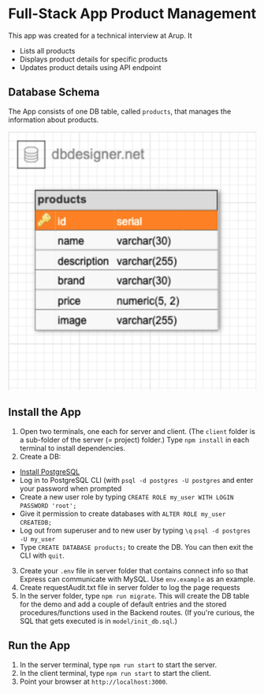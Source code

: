 # Full-Stack App Product Management

This app was created for a technical interview at Arup. 
It
 - Lists all products
 - Displays product details for specific products
 - Updates product details using API endpoint

 ## Database Schema

The App consists of one DB table, called `products`, that manages the information about products.

![link to products table](public/images/ProductsTable.png)


## Install the App

1. Open two terminals, one each for server and client. (The `client` folder is a sub-folder of the server (= project) folder.) Type `npm install` in each terminal to install dependencies.
2. Create a DB: 
- [Install PostgreSQL](https://www.postgresql.org/download/)
- Log in to PostgreSQL CLI (with `psql -d postgres -U postgres` and enter your password when prompted
- Create a new user role by typing `CREATE ROLE my_user WITH LOGIN PASSWORD 'root';` 
- Give it permission to create databases with `ALTER ROLE my_user CREATEDB;` 
- Log out from superuser and to new user by typing `\q`
`psql -d postgres -U my_user`
- Type `CREATE DATABASE products;` to create the DB. You can then exit the CLI with `quit`.
3. Create your `.env` file in server folder that contains connect info so that Express can communicate with MySQL. Use `env.example` as an example.
5. Create requestAudit.txt file in server folder to log the page requests
4. In the server folder, type `npm run migrate`. This will create the DB table for the demo and add a couple of default entries and the stored procedures/functions used in the Backend routes. (If you're curious, the SQL that gets executed is in `model/init_db.sql`.)


## Run the App

1. In the server terminal, type `npm run start` to start the server.
2. In the client terminal, type `npm run start` to start the client.
3. Point your browser at `http://localhost:3000`.







